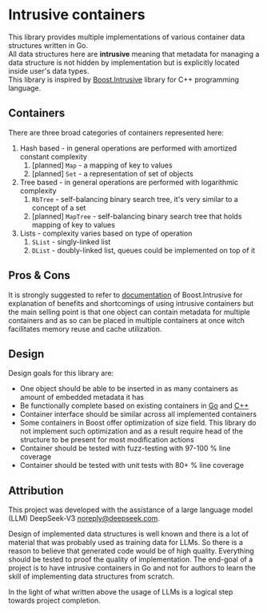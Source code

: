 # Intrusive containers

This library provides multiple implementations of various container data structures written in Go.  
All data structures here are **intrusive** meaning that metadata for managing a data structure is not hidden by implementation but is explicitly located inside user's data types.  
This library is inspired by [Boost.Intrusive](https://www.boost.org/doc/libs/1_84_0/doc/html/intrusive.html) library for C++ programming language.  

## Containers

There are three broad categories of containers represented here:  
1. Hash based - in general operations are performed with amortized constant complexity
    1. [planned] `Map` - a mapping of key to values
    1. [planned] `Set` - a representation of set of objects
1. Tree based - in general operations are performed with logarithmic complexity
    1. `RbTree` - self-balancing binary search tree, it's very similar to a concept of a set
    1. [planned] `MapTree` - self-balancing binary search tree that holds mapping of key to values
1. Lists - complexity varies based on type of operation
    1. `SList` - singly-linked list
    1. `DList` - doubly-linked list, queues could be implemented on top of it

## Pros & Cons

It is strongly suggested to refer to [documentation](https://www.boost.org/doc/libs/1_84_0/doc/html/intrusive/intrusive_vs_nontrusive.html) of Boost.Intrusive for explanation of benefits and shortcomings of using intrusive containers but the main selling point is that one object can contain metadata for multiple containers and as so can be placed in multiple containers at once witch facilitates memory reuse and cache utilization.  

## Design

Design goals for this library are:  
* One object should be able to be inserted in as many containers as amount of embedded metadata it has
* Be functionally complete based on existing containers in [Go](https://pkg.go.dev/container/list) and [C++](https://en.cppreference.com/w/cpp/container)
* Container interface should be similar across all implemented containers
* Some containers in Boost offer optimization of size field. This library do not implement such optimization and as a result require head of the structure to be present for most modification actions
* Container should be tested with fuzz-testing with 97-100 % line coverage
* Container should be tested with unit tests with 80+ % line coverage

## Attribution

This project was developed with the assistance of a large language model (LLM) DeepSeek-V3 noreply@deepseek.com.  

Design of implemented data structures is well known and there is a lot of material that was probably used as training data for LLMs. So there is a reason to believe that generated code would be of high quality. Everything should be tested to proof the quality of implementation. The end-goal of a project is to have intrusive containers in Go and not for authors to learn the skill of implementing data structures from scratch.  

In the light of what written above the usage of LLMs is a logical step towards project completion.
